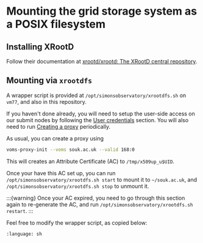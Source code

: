 # Mounting the grid storage system as a POSIX filesystem

## Installing XRootD

Follow their documentation at [xrootd/xrootd: The XRootD central repository](https://github.com/xrootd/xrootd#installation-instructions).

## Mounting via `xrootdfs`

A wrapper script is provided at `/opt/simonsobservatory/xrootdfs.sh` on `vm77`, and also in this repository.

If you haven't done already, you will need to setup the user-side access on our submit nodes by following the [User credentials](#user-credentials) section.
You will also need to run [Creating a proxy](#creating-a-proxy) periodically.

As usual, you can create a proxy using

```sh
voms-proxy-init --voms souk.ac.uk --valid 168:0
```

This will creates an Attribute Certificate (AC) to `/tmp/x509up_u$UID`.

Once your have this AC set up, you can run `/opt/simonsobservatory/xrootdfs.sh start` to mount it to `~/souk.ac.uk`, and `/opt/simonsobservatory/xrootdfs.sh stop` to unmount it.

:::{warning}
Once your AC expired, you need to go through this section again to re-generate the AC, and run `/opt/simonsobservatory/xrootdfs.sh restart`.
:::

Feel free to modify the wrapper script, as copied below:

```{literalinclude} ../../../../../bin/xrootdfs.sh
:language: sh
```
